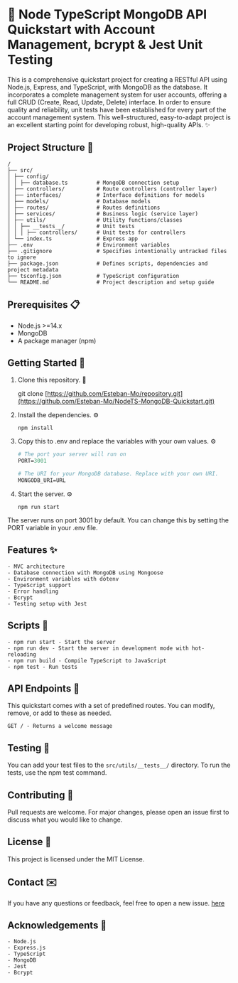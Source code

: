 # :rocket: Node TypeScript MongoDB API Quickstart with Account Management, bcrypt & Jest Unit Testing

This is a comprehensive quickstart project for creating a RESTful API using Node.js, Express, and TypeScript, with MongoDB as the database. It incorporates a complete management system for user accounts, offering a full CRUD (Create, Read, Update, Delete) interface. In order to ensure quality and reliability, unit tests have been established for every part of the account management system. This well-structured, easy-to-adapt project is an excellent starting point for developing robust, high-quality APIs. :sparkles:

## Project Structure :file_folder:

```
/
├── src/
│ ├── config/
│ │ ├── database.ts     	# MongoDB connection setup
│ ├── controllers/      	# Route controllers (controller layer)
│ ├── interfaces/       	# Interface definitions for models
│ ├── models/           	# Database models
│ ├── routes/           	# Routes definitions
│ ├── services/         	# Business logic (service layer)
│ ├── utils/            	# Utility functions/classes
│ │ ├── __tests__/      	# Unit tests
│ │ │ ├── controllers/  	# Unit tests for controllers
│ └── index.ts          	# Express app
├── .env                	# Environment variables
├── .gitignore          	# Specifies intentionally untracked files to ignore
├── package.json        	# Defines scripts, dependencies and project metadata
├── tsconfig.json       	# TypeScript configuration
└── README.md           	# Project description and setup guide
```

## Prerequisites :clipboard:

- Node.js >=14.x
- MongoDB
- A package manager (npm)

## Getting Started :rocket:

1. Clone this repository. :arrows_counterclockwise:

   git clone [https://github.com/Esteban-Mo/repository.git](https://github.com/Esteban-Mo/NodeTS-MongoDB-Quickstart.git)

2. Install the dependencies. :gear:

    ```
    npm install
    ```

3. Copy this to .env and replace the variables with your own values. :gear:

	```graphql
	# The port your server will run on
	PORT=3001

	# The URI for your MongoDB database. Replace with your own URI.
	MONGODB_URI=URL
	```

4. Start the server. :gear:
   
    ```
    npm run start
    ```

The server runs on port 3001 by default. You can change this by setting the PORT variable in your .env file.

## Features :sparkles:

    - MVC architecture
    - Database connection with MongoDB using Mongoose
    - Environment variables with dotenv
    - TypeScript support
    - Error handling
    - Bcrypt
    - Testing setup with Jest

## Scripts :scroll:

    - npm run start - Start the server
    - npm run dev - Start the server in development mode with hot-reloading
    - npm run build - Compile TypeScript to JavaScript
    - npm test - Run tests

## API Endpoints :satellite:

This quickstart comes with a set of predefined routes. You can modify, remove, or add to these as needed.

    GET / - Returns a welcome message

## Testing :syringe:
You can add your test files to the `src/utils/__tests__/` directory. To run the tests, use the npm test command.

## Contributing :handshake:
Pull requests are welcome. For major changes, please open an issue first to discuss what you would like to change.

## License :page_facing_up:
This project is licensed under the MIT License.

## Contact :envelope:
If you have any questions or feedback, feel free to open a new issue. [here](https://github.com/Esteban-Mo/NodeTS-MongoDB-Quickstart/issues)

## Acknowledgements :pray:

    - Node.js
    - Express.js
    - TypeScript
    - MongoDB
    - Jest
    - Bcrypt
